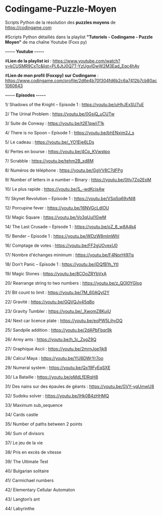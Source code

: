 # Codingame-Puzzle-Moyen
Scripts Python de la résolution des **puzzles moyens** de https://codingame.com

#Scripts Python détaillés dans la playlist **"Tutoriels - Codingame - Puzzle Moyen"** de ma chaîne Youtube (Foxx py)

**----- Youtube -----**

#**Lien de la playlist ici** : https://www.youtube.com/watch?v=kCUSMR9CxTc&list=PL6JtJ0Q7T-YzUgvlDwW2M3Ead_Eqc4hAv

#**Lien de mon profil (Foxxpy) sur Codingame** : https://www.codingame.com/profile/2d6e4b70f304fd6b2c6a7412b7cb80ac1060643

**----- Episodes -----**

1/ Shadows of the Knight – Episode 1 : https://youtu.be/uHhJExSU7uE

2/ The Urinal Problem : https://youtu.be/0GsjQ_uCUTw

3/ Suite de Conway : https://youtu.be/t2E1pwiiT1k

4/ There is no Spoon – Episode 1 : https://youtu.be/bhENxim2J_s

5/ Le cadeau : https://youtu.be/_YO1Eje6LDs

6/ Pertes en bourse : https://youtu.be/4Cp_KVwstpo

7/ Scrabble : https://youtu.be/tehm2B_xd8M

8/ Numéros de téléphone : https://youtu.be/GgVV8C7dFPg

9/ Number of letters in a number – Binary : https://youtu.be/0tlv7Zq2EpM

10/ Le plus rapide : https://youtu.be/S_-wdKcjs4w

11/	Skynet Revolution – Episode 1 : https://youtu.be/VSqSq69vNl8

12/	Porcupine fever : https://youtu.be/16NVGcLdlOU

13/	Magic Square : https://youtu.be/Vo3qUuI1GwM

14/	The Last Crusade – Episode 1 : https://youtu.be/oZ_8_w8A4k4

15/	Bender – Episode 1 : https://youtu.be/WDzW8mImWhI

16/	Comptage de votes : https://youtu.be/FF2gUOvexU0

17/	Nombre d'échanges minimum : https://youtu.be/F4NprHj97is

18/	Don’t Panic – Episode 1 : https://youtu.be/jDQfB1h_YtI

19/	Magic Stones : https://youtu.be/8COoZRYbVxA

20/	Rearrange string to two numbers : https://youtu.be/z_QOl0YGIsg

21/	Bit count to limit : https://youtu.be/7M_60AQyI2Y

22/	Gravité : https://youtu.be/GQVQJv45qBo

23/	Gravity Tumbler : https://youtu.be/_XwomZ8KujU

24/	Next car licence plate : https://youtu.be/eoPW5LihyDQ

25/	Sandpile addition : https://youtu.be/2dAPbFbqr9k

26/	Army ants : https://youtu.be/h_1c_ZsgZ9Q

27/	Graphique Ascii : https://youtu.be/2mrnJop1jk8

28/	Calcul Maya : https://youtu.be/YU8DWrYr7oo

29/	Numeral system : https://youtu.be/Qx19FyEqSXE

30/	La Bataille : https://youtu.be/pMdLfElRqH8

31/	Des nains sur des épaules de géants : https://youtu.be/GVY-ygUmwU8

32/	Sudoku solver : https://youtu.be/IHk0B4zHHMQ

33/	Maximum sub_sequence

34/	Cards castle

35/	Number of paths between 2 points

36/	Sum of divisors

37/	Le jeu de la vie

38/	Pris en excès de vitesse

39/	The Ultimate Test

40/	Bulgarian solitaire

41/	Carmichael numbers

42/	Elementary Cellular Automaton

43/	Langton’s ant

44/	Labyrinthe
